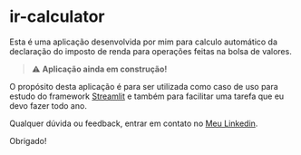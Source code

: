 # ir-calculator

Esta é uma aplicação desenvolvida por mim para calculo automático da declaração do imposto de renda para operações feitas na bolsa de valores.

> :warning: **Aplicação ainda em construção!**

O propósito desta aplicação é para ser utilizada como caso de uso para estudo do framework [Streamlit](https://streamlit.io/) e também para facilitar uma tarefa que eu devo fazer todo ano.

Qualquer dúvida ou feedback, entrar em contato no [Meu Linkedin](https://www.linkedin.com/in/soumessias/).

Obrigado!